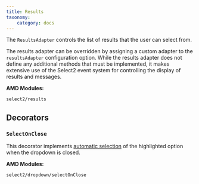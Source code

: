 ```yaml
---
title: Results
taxonomy:
    category: docs
---
```


The `ResultsAdapter` controls the list of results that the user can select from.

The results adapter can be overridden by assigning a custom adapter to the `resultsAdapter` configuration option.  While the results adapter does not define any additional methods that must be implemented, it makes extensive use of the Select2 event system for controlling the display of results and messages.
 
**AMD Modules:**

`select2/results`

## Decorators

### `SelectOnClose`

This decorator implements [automatic selection](/dropdown#automatic-selection) of the highlighted option when the dropdown is closed.

**AMD Modules:**

`select2/dropdown/selectOnClose`
